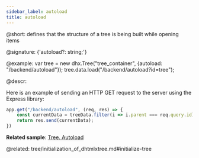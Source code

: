 ```yaml
---
sidebar_label: autoload
title: autoload
---          
```


@short: defines that the structure of a tree is being built while opening items

@signature: {'autoload?: string;'}

@example: 
var tree = new dhx.Tree("tree_container", {autoload: "/backend/autoload"});
tree.data.load("/backend/autoload?id=tree");



@descr: 

Here is an example of sending an HTTP GET request to the server using the Express library:

~~~js
app.get("/backend/autoload", (req, res) => {
    const currentData = treeData.filter(i => i.parent === req.query.id);
    return res.send(currentData);
})
~~~

**Related sample**: [Tree. Autoload](https://snippet.dhtmlx.com/ahrblf1m)

@related: tree/initialization_of_dhtmlxtree.md#initialize-tree